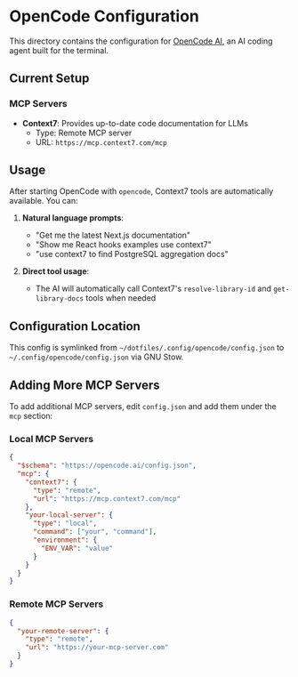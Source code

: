 # OpenCode Configuration

This directory contains the configuration for [OpenCode AI](https://opencode.ai), an AI coding agent built for the terminal.

## Current Setup

### MCP Servers
- **Context7**: Provides up-to-date code documentation for LLMs
  - Type: Remote MCP server
  - URL: `https://mcp.context7.com/mcp`

## Usage

After starting OpenCode with `opencode`, Context7 tools are automatically available. You can:

1. **Natural language prompts**:
   - "Get me the latest Next.js documentation"
   - "Show me React hooks examples use context7"
   - "use context7 to find PostgreSQL aggregation docs"

2. **Direct tool usage**:
   - The AI will automatically call Context7's `resolve-library-id` and `get-library-docs` tools when needed

## Configuration Location

This config is symlinked from `~/dotfiles/.config/opencode/config.json` to `~/.config/opencode/config.json` via GNU Stow.

## Adding More MCP Servers

To add additional MCP servers, edit `config.json` and add them under the `mcp` section:

### Local MCP Servers
```json
{
  "$schema": "https://opencode.ai/config.json",
  "mcp": {
    "context7": {
      "type": "remote",
      "url": "https://mcp.context7.com/mcp"
    },
    "your-local-server": {
      "type": "local",
      "command": ["your", "command"],
      "environment": {
        "ENV_VAR": "value"
      }
    }
  }
}
```

### Remote MCP Servers
```json
{
  "your-remote-server": {
    "type": "remote",
    "url": "https://your-mcp-server.com"
  }
}
```
